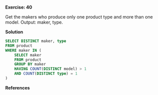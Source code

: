 **Exercise: 40**

Get the makers who produce only one product type and more than one model. Output: maker, type.

**Solution**

```sql
SELECT DISTINCT maker, type
FROM product
WHERE maker IN (
	SELECT maker
	FROM product
	GROUP BY maker
	HAVING COUNT(DISTINCT model) > 1
	AND COUNT(DISTINCT type) = 1
)

```

**References**
